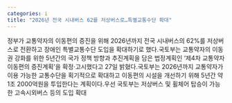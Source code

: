 ```yaml
---
categories: i
title: "2026년 전국 시내버스 62를 저상버스로…특별교통수단 확대"
---
```

정부가 교통약자의 이동편의 증진을 위해 2026년까지 전국 시내버스의 62%를 저상버스로 전환하고 장애인 특별교통수단 도입을 확대하기로 했다.국토부는 교통약자의 이동권 강화를 위한 5년간의 국가 정책 방향과 추진계획을 담은 법정계획인 ‘제4차 교통약자 이동편의 증진계획’을 확정·고시했다고 27일 밝혔다.국토부는 2026년까지 교통약자가 이용 가능한 교통수단을 획기적으로 확대하고 이동편의 시설을 개선하기 위해 5년간 약 1조 2000억원을 투입한다는 계획이다.우선 국토부는 저상버스 및 휠체어 탑승이 가능한 고속시외버스 등의 도입 확대